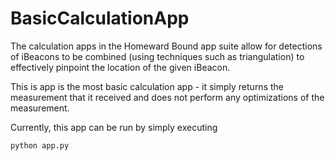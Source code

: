 # BasicCalculationApp

The calculation apps in the Homeward Bound app suite allow for detections of iBeacons to be combined (using techniques such as triangulation) to effectively pinpoint the location of the given iBeacon.

This is app is the most basic calculation app - it simply returns the measurement that it received and does not perform any optimizations of the measurement.

Currently, this app can be run by simply executing 

    python app.py
